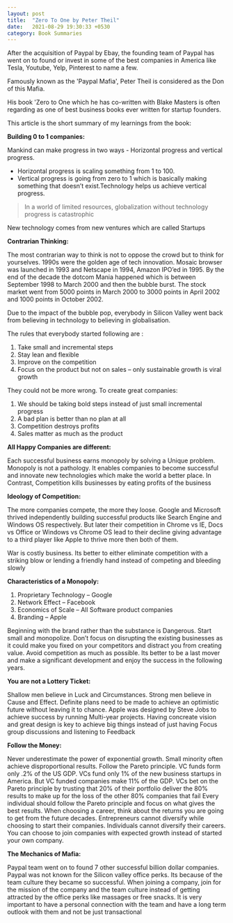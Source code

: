 ```yaml
---
layout: post
title:  "Zero To One by Peter Theil"
date:   2021-08-29 19:30:33 +0530
category: Book Summaries
---
```


After the acquisition of Paypal by Ebay, the founding team of Paypal has went on to found or invest in some of the best companies in America like Tesla, Youtube, Yelp, Pinterest to name a few.

Famously known as the 'Paypal Mafia', Peter Theil is considered as the Don of this Mafia.

His book 'Zero to One which he has co-written with Blake Masters is often regarding as one of best business books ever written for startup founders. 

This article is the short summary of my learnings from the book:

**Building 0 to 1 companies:**

Mankind can make progress in two ways - Horizontal progress and vertical progress.
* Horizontal progress is scaling something from 1 to 100.
* Vertical progress is going from zero to 1 which is basically making something that doesn’t exist.Technology helps us achieve vertical progress.

> In a world of limited resources, globalization without technology progress is catastrophic

New technology comes from new ventures which are called Startups

**Contrarian Thinking:**

The most contrarian way to think is not to oppose the crowd but to think for yourselves. 
1990s were the golden age of tech innovation. Mosaic browser was launched in 1993 and Netscape in 1994, Amazon IPO’ed in 1995. By the end of the decade the dotcom Mania happened which is between September 1998 to March 2000 and then the bubble burst. The stock market went from 5000 points in March 2000 to 3000 points in April 2002 and 1000 points in October 2002.

Due to the impact of the bubble pop, everybody in Silicon Valley went back from believing in technology to believing in globalisation.

The rules that everybody started following are :
1.	Take small and incremental steps
2.	Stay lean and flexible
3.	Improve on the competition 
4.	Focus on the product but not on sales – only sustainable growth is viral growth

They could not be more wrong. To create great companies:
1.	We should be taking bold steps instead of just small incremental progress
2.	A bad plan is better than no plan at all 
3.	Competition destroys profits
4.	Sales matter as much as the product

**All Happy Companies are different:**

Each successful business earns monopoly by solving a Unique problem.
Monopoly is not a pathology. It enables companies to become successful and innovate new technologies which make the world a better place. In Contrast, Competition kills businesses by eating profits of the business

**Ideology of Competition:**

The more companies compete, the more they loose. Google and Microsoft thrived independently building successful products like Search Engine and Windows OS respectively. But later their competition in Chrome vs IE, Docs vs Office or Windows vs Chrome OS lead to their decline giving advantage to a third player like Apple to thrive more then both of them.

War is costly business. Its better to either eliminate competition with a striking blow or lending a friendly hand instead of competing and bleeding slowly

**Characteristics of a Monopoly:**

1.	Proprietary Technology – Google
2.	Network Effect – Facebook
3.	Economics of Scale – All Software product companies
4.	Branding – Apple

Beginning with the brand rather than the substance is Dangerous. Start small and monopolize.
Don’t focus on disrupting the existing businesses as it could make you fixed on your competitors and distract you from creating value. Avoid competition as much as possible. 
Its better to be a last mover and make a significant development and enjoy the success in the following years.

**You are not a Lottery Ticket:**

Shallow men believe in Luck and Circumstances. Strong men believe in Cause and Effect.
Definite plans need to be made to achieve an optimistic future without leaving it to chance.
Apple was designed by Steve Jobs to achieve success by running Multi-year projects.
Having concreate vision and great design is key to achieve big things instead of just having Focus group discussions and listening to Feedback

**Follow the Money:**

Never underestimate the power of exponential growth. Small minority often achieve disproportional results. Follow the Pareto principle.
VC funds form only .2% of the US GDP. VCs fund only 1% of the new business startups in America. But VC funded companies make 11% of the GDP. VCs bet on the Pareto principle by trusting that 20% of their portfolio deliver the 80% results to make up for the loss of the other 80% companies that fail
Every individual should follow the Pareto principle and focus on what gives the best results.
When choosing a career, think about the returns you are going to get from the future decades. Entrepreneurs cannot diversify while choosing to start their companies. Individuals cannot diversify their careers. You can choose to join companies with expected growth instead of started your own company.

**The Mechanics of Mafia:**

Paypal team went on to found 7 other successful billion dollar companies. Paypal was not known for the Silicon valley office perks. Its because of the team culture they became so successful.
When joining a company, join for the mission of the company and the team culture instead of getting attracted by the office perks like massages or free snacks. It is very important to have a personal connection with the team and have a long term outlook with them and not be just transactional

